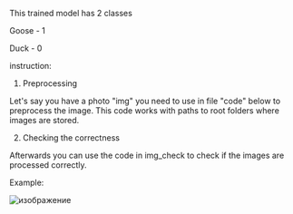 This trained model has 2 classes

Goose - 1

Duck - 0

instruction:

1. Preprocessing

Let's say you have a photo "img" you need to use  in file "code" below to preprocess the image. This code works with paths to root folders where images are stored.

2. Checking the correctness

Afterwards you can use the code in img_check to check if the images are processed correctly.

Example:

![изображение](https://github.com/user-attachments/assets/73f77c01-dd87-40bd-8c70-5468771588c0)

